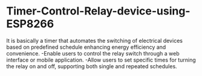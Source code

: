# Timer-Control-Relay-device-using-ESP8266
It is basically a timer that automates the switching of electrical devices based on predefined schedule enhancing energy efficiency and convenience.
-Enable users to control the relay switch through a web interface or mobile application.
-Allow users to set specific times for turning the relay on and off, supporting both single and repeated schedules.
